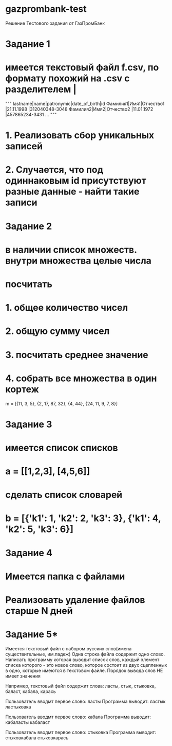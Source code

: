# gazprombank-test

Решение Тестового задания от ГазПромБанк

# Задание 1
# имеется текстовый файл f.csv, по формату похожий на .csv с разделителем |

"""
lastname|name|patronymic|date_of_birth|id
Фамилия1|Имя1|Отчество1 |21.11.1998   |312040348-3048
Фамилия2|Имя2|Отчество2 |11.01.1972   |457865234-3431
...
"""

# 1. Реализовать сбор уникальных записей
# 2. Случается, что под одиннаковым id присутствуют разные данные - найти такие записи


        
# Задание 2
# в наличии список множеств. внутри множества целые числа
# посчитать 
#  1. общее количество чисел
#  2. общую сумму чисел
#  3. посчитать среднее значение
#  4. собрать все множества в один кортеж
m = [{11, 3, 5}, {2, 17, 87, 32}, {4, 44}, {24, 11, 9, 7, 8}]
    


# Задание 3
# имеется список списков
# a = [[1,2,3], [4,5,6]]
# сделать список словарей
# b = [{'k1': 1, 'k2': 2, 'k3': 3}, {'k1': 4, 'k2': 5, 'k3': 6}]


# Задание 4
# Имеется папка с файлами
# Реализовать удаление файлов старше N дней



# Задание 5*
Имеется текстовый файл с набором русских слов(имена существительные, им.падеж)
Одна строка файла содержит одно слово.
Написать программу которая выводит список слов, каждый элемент списка которого - это новое слово,
которое состоит из двух сцепленных в одно, которые имеются в текстовом файле.
Порядок вывода слов НЕ имеет значения

Например, текстовый файл содержит слова: ласты, стык, стыковка, баласт, кабала, карась

Пользователь вводмт первое слово: ласты
Программа выводит:
ластык
ластыковка

Пользователь вводмт первое слово: кабала
Программа выводит:
кабаласты
кабаласт

Пользователь вводмт первое слово: стыковка
Программа выводит:
стыковкабала
стыковкарась